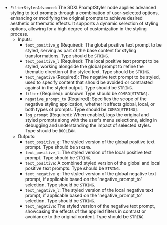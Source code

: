 - `FilterStylerAdvanced`: The SDXLPromptStyler node applies advanced styling to text prompts through a combination of user-selected options, enhancing or modifying the original prompts to achieve desired aesthetic or thematic effects. It supports a dynamic selection of styling options, allowing for a high degree of customization in the styling process.
    - Inputs:
        - `text_positive_g` (Required): The global positive text prompt to be styled, serving as part of the base content for styling transformations. Type should be `STRING`.
        - `text_positive_l` (Required): The local positive text prompt to be styled, working alongside the global prompt to refine the thematic direction of the styled text. Type should be `STRING`.
        - `text_negative` (Required): The negative text prompt to be styled, used to specify content that should be avoided or contrasted against in the styled output. Type should be `STRING`.
        - `filter` (Required): unknown Type should be `COMBO[STRING]`.
        - `negative_prompt_to` (Required): Specifies the scope of the negative styling application, whether it affects global, local, or both types of prompts. Type should be `COMBO[STRING]`.
        - `log_prompt` (Required): When enabled, logs the original and styled prompts along with the user's menu selections, aiding in debugging and understanding the impact of selected styles. Type should be `BOOLEAN`.
    - Outputs:
        - `text_positive_g`: The styled version of the global positive text prompt. Type should be `STRING`.
        - `text_positive_l`: The styled version of the local positive text prompt. Type should be `STRING`.
        - `text_positive`: A combined styled version of the global and local positive text prompts. Type should be `STRING`.
        - `text_negative_g`: The styled version of the global negative text prompt, if applicable based on the 'negative_prompt_to' selection. Type should be `STRING`.
        - `text_negative_l`: The styled version of the local negative text prompt, if applicable based on the 'negative_prompt_to' selection. Type should be `STRING`.
        - `text_negative`: The styled version of the negative text prompt, showcasing the effects of the applied filters in contrast or avoidance to the original content. Type should be `STRING`.
